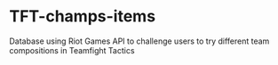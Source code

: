 # TFT-champs-items
Database using Riot Games API to challenge users to try different team compositions in Teamfight Tactics

